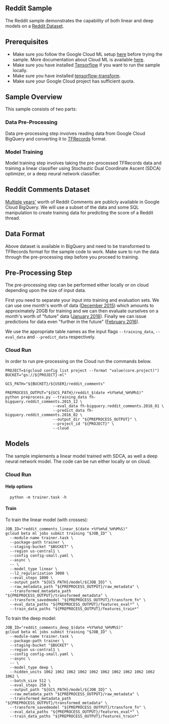 ## Reddit Sample

The Reddit sample demonstrates the capability of both linear and deep models on
a [Reddit Dataset](https://www.reddit.com/r/bigquery/wiki/datasets).

## Prerequisites

*   Make sure you follow the Google Cloud ML setup
    [here](https://cloud.google.com/ml/docs/how-tos/getting-set-up)
    before trying the sample. More documentation about Cloud ML is available
    [here](https://cloud.google.com/ml/docs/).
*   Make sure you have installed
    [Tensorflow](https://www.tensorflow.org/install/) if you want to run the
    sample locally.
*   Make sure you have installed
    [tensorflow-transform](https://github.com/tensorflow/transform).
*   Make sure your Google Cloud project has sufficient quota.

## Sample Overview

This sample consists of two parts:

### Data Pre-Processing

Data pre-processing step involves reading data from Google Cloud BigQuery
and converting it to
[TFRecords](https://www.tensorflow.org/api_guides/python/python_io)
format.

### Model Training

Model training step involves taking the pre-processed TFRecords data and
training a linear classifier using Stochastic Dual Coordinate Ascent (SDCA)
optimizer, or a deep neural network classifier.

## Reddit Comments Dataset

[Multiple years'](https://bigquery.cloud.google.com/dataset/fh-bigquery:reddit_comments)
worth of Reddit Comments are publicly available in Google Cloud BigQuery. We
will use a subset of the data and some SQL manipulation to create training data
for predicting the score of a Reddit thread.

## Data Format

Above dataset is available in BigQuery and need to be transformed to
TFRecords format for the sample code to work. Make sure to run the data through
the pre-processing step before you proceed to training.

## Pre-Processing Step

The pre-processing step can be performed either locally or on cloud depending
upon the size of input data.

First you need to separate your input into training and evaluation sets. We can
use one month's worth of data
([December 2015](https://bigquery.cloud.google.com/table/fh-bigquery:reddit_comments.2015_01))
which amounts to approximately 20GB for training and we can then evaluate
ourselves on a month's worth of "future" data
([January 2016](https://bigquery.cloud.google.com/table/fh-bigquery:reddit_comments.2016_01)).
Finally we can issue predictions for data even "further in the future"
([February 2016](https://bigquery.cloud.google.com/table/fh-bigquery:reddit_comments.2016_02)).

We use the appropriate table names as the input flags `--training_data`,
`--eval_data` and `--predict_data` respectively.

### Cloud Run

In order to run pre-processing on the Cloud run the commands below.

```
PROJECT=$(gcloud config list project --format "value(core.project)")
BUCKET="gs://${PROJECT}-ml"

GCS_PATH="${BUCKET}/${USER}/reddit_comments"
```

```
PREPROCESS_OUTPUT="${GCS_PATH}/reddit_$(date +%Y%m%d_%H%M%S)"
python preprocess.py --training_data fh-bigquery.reddit_comments.2015_12 \
                     --eval_data fh-bigquery.reddit_comments.2016_01 \
                     --predict_data fh-bigquery.reddit_comments.2016_02 \
                     --output_dir "${PREPROCESS_OUTPUT}" \
                     --project_id "${PROJECT}" \
                     --cloud
```

## Models

The sample implements a linear model trained with SDCA, as well a deep neural
network model. The code can be run either locally or on cloud.

### Cloud Run

#### Help options

```
  python -m trainer.task -h
```

#### Train

To train the linear model (with crosses):

```
JOB_ID="reddit_comments_linear_$(date +%Y%m%d_%H%M%S)"
gcloud beta ml jobs submit training "$JOB_ID" \
  --module-name trainer.task \
  --package-path trainer \
  --staging-bucket "$BUCKET" \
  --region us-central1 \
  --config config-small.yaml \
  --async \
  -- \
  --model_type linear \
  --l2_regularization 3000 \
  --eval_steps 1000 \
  --output_path "${GCS_PATH}/model/${JOB_ID}" \
  --raw_metadata_path "${PREPROCESS_OUTPUT}/raw_metadata" \
  --transformed_metadata_path "${PREPROCESS_OUTPUT}/transformed_metadata" \
  --transform_savedmodel "${PREPROCESS_OUTPUT}/transform_fn" \
  --eval_data_paths "${PREPROCESS_OUTPUT}/features_eval*" \
  --train_data_paths "${PREPROCESS_OUTPUT}/features_train*"
```

To train the deep model:

```
JOB_ID="reddit_comments_deep_$(date +%Y%m%d_%H%M%S)"
gcloud beta ml jobs submit training "$JOB_ID" \
  --module-name trainer.task \
  --package-path trainer \
  --staging-bucket "$BUCKET" \
  --region us-central1 \
  --config config-small.yaml \
  --async \
  -- \
  --model_type deep \
  --hidden_units 1062 1062 1062 1062 1062 1062 1062 1062 1062 1062 1062 \
  --batch_size 512 \
  --eval_steps 250 \
  --output_path "${GCS_PATH}/model/${JOB_ID}" \
  --raw_metadata_path "${PREPROCESS_OUTPUT}/raw_metadata" \
  --transformed_metadata_path "${PREPROCESS_OUTPUT}/transformed_metadata" \
  --transform_savedmodel "${PREPROCESS_OUTPUT}/transform_fn" \
  --eval_data_paths "${PREPROCESS_OUTPUT}/features_eval*" \
  --train_data_paths "${PREPROCESS_OUTPUT}/features_train*"
```
